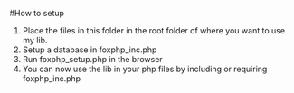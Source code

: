 #How to setup

1. Place the files in this folder in the root folder of where you want to use my lib.
2. Setup a database in foxphp_inc.php
3. Run foxphp_setup.php in the browser
4. You can now use the lib in your php files by including or requiring foxphp_inc.php
